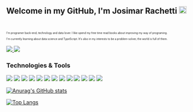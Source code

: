 

## Welcome in my GitHub, I'm Josimar Rachetti <img src="https://github.com/TheDudeThatCode/TheDudeThatCode/blob/master/Assets/Hi.gif" width=20 height=20/> 
<br>

<p style="font-size:50%;"> I'm programer back-end, technology and data lover. I like spend my free time read books about improving my way of programing.</p>
<p style="font-size:50%;"> I'm currently learning about data science and TypeScript. It's also in my interests to be a problem-solver, the world is full of them.</p>


<a href="https://www.linkedin.com/in/josimar-rachetti-737438179"><img src="https://img.shields.io/badge/LinkedIn-0077B5?style=for-the-badge&logo=linkedin&logoColor=white" /> </a>
<a href="https://www.hackerrank.com/josimarrachetti"><img src="https://img.shields.io/badge/-Hackerrank-2EC866?style=for-the-badge&logo=HackerRank&logoColor=white" /> </a>
### Technologies & Tools

<img src="https://img.shields.io/badge/Python-3776AB?style=for-the-badge&logo=python&logoColor=white"/> <img src="https://img.shields.io/badge/Node.js-43853D?style=for-the-badge&logo=node-dot-js&logoColor=white"/> <img src="https://img.shields.io/badge/JavaScript-F7DF1E?style=for-the-badge&logo=javascript&logoColor=black"/> <img src="https://img.shields.io/badge/CSS-239120?&style=for-the-badge&logo=css3&logoColor=white"/> 
<img src="https://img.shields.io/badge/HTML5-E34F26?style=for-the-badge&logo=html5&logoColor=white"/> <img src="https://img.shields.io/badge/Java-ED8B00?style=for-the-badge&logo=java&logoColor=white"/> 
<img src="https://img.shields.io/badge/Pandas-2C2D72?style=for-the-badge&logo=pandas&logoColor=white"/> <img src="https://img.shields.io/badge/TypeScript-007ACC?style=for-the-badge&logo=typescript&logoColor=white"/> 
<img src="https://img.shields.io/badge/redis-%23DD0031.svg?&style=for-the-badge&logo=redis&logoColor=white"/> <img src="https://img.shields.io/badge/MongoDB-4EA94B?style=for-the-badge&logo=mongodb&logoColor=white"/>
<img src="https://img.shields.io/badge/Amazon_AWS-232F3E?style=for-the-badge&logo=amazon-aws&logoColor=white"/> <img src="https://img.shields.io/badge/Linux-FCC624?style=for-the-badge&logo=linux&logoColor=black"/>
<img src="https://img.shields.io/badge/Ubuntu-E95420?style=for-the-badge&logo=ubuntu&logoColor=white"/>

[![Anurag's GitHub stats](https://github-readme-stats.vercel.app/api?username=JosimarRachetti&theme=vue-dark)](https://github.com/JosimarRachetti)

[![Top Langs](https://github-readme-stats.vercel.app/api/top-langs/?username=JosimarRachetti&theme=vue-dark)](https://github.com/anuraghazra/github-readme-stats)
<!---
JosimarRachetti/JosimarRachetti is a ✨ special ✨ repository because its `README.md` (this file) appears on your GitHub profile.
You can click the Preview link to take a look at your changes.
--->
